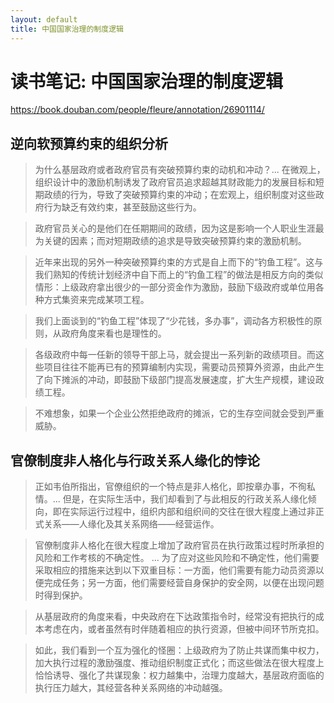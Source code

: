 ```yaml
---
layout: default
title: 中国国家治理的制度逻辑
---
```


# 读书笔记: 中国国家治理的制度逻辑

<https://book.douban.com/people/fleure/annotation/26901114/>
## 逆向软预算约束的组织分析

> 为什么基层政府或者政府官员有突破预算约束的动机和冲动？... 在微观上，组织设计中的激励机制诱发了政府官员追求超越其财政能力的发展目标和短期政绩的行为，导致了突破预算约束的冲动；在宏观上，组织制度对这些政府行为缺乏有效约束，甚至鼓励这些行为。
>



> 政府官员关心的是他们在任期期间的政绩，因为这是影响一个人职业生涯最为关键的因素；而对短期政绩的追求是导致突破预算约束的激励机制。
>



> 近年来出现的另外一种突破预算约束的方式是自上而下的“钓鱼工程”。这与我们熟知的传统计划经济中自下而上的“钓鱼工程”的做法是相反方向的类似情形：上级政府拿出很少的一部分资金作为激励，鼓励下级政府或单位用各种方式集资来完成某项工程。
>



> 我们上面谈到的“钓鱼工程”体现了“少花钱，多办事”，调动各方积极性的原则，从政府角度来看也是理性的。
>



> 各级政府中每一任新的领导干部上马，就会提出一系列新的政绩项目。而这些项目往往不能再已有的预算编制内实现，需要动员预算外资源，由此产生了向下摊派的冲动，即鼓励下级部门提高发展速度，扩大生产规模，建设政绩工程。
>



> 不难想象，如果一个企业公然拒绝政府的摊派，它的生存空间就会受到严重威胁。
>




## 官僚制度非人格化与行政关系人缘化的悖论

> 正如韦伯所指出，官僚组织的一个特点是非人格化，即按章办事，不徇私情。... 但是，在实际生活中，我们却看到了与此相反的行政关系人缘化倾向，即在实际运行过程中，组织内部和组织间的交往在很大程度上通过非正式关系——人缘化及其关系网络——经营运作。
>



> 官僚制度非人格化在很大程度上增加了政府官员在执行政策过程时所承担的风险和工作考核的不确定性。 ... 为了应对这些风险和不确定性，他们需要采取相应的措施来达到以下双重目标：一方面，他们需要有能力动员资源以便完成任务；另一方面，他们需要经营自身保护的安全网，以便在出现问题时得到保护。
>



> 从基层政府的角度来看，中央政府在下达政策指令时，经常没有把执行的成本考虑在内，或者虽然有时伴随着相应的执行资源，但被中间环节所克扣。
>



> 如此，我们看到一个互为强化的怪圈：上级政府为了防止共谋而集中权力，加大执行过程的激励强度、推动组织制度正式化；而这些做法在很大程度上恰恰诱导、强化了共谋现象：权力越集中，治理力度越大，基层政府面临的执行压力越大，其经营各种关系网络的冲动越强。
>
